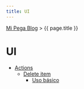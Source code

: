 ```yaml
---
title: UI
---
```


[Mi Pega Blog](https://dfrankmv.github.io/mipegablog) > {{ page.title }}

# UI

- [Actions](actions)
  - [Delete item](actions/delete-item)
    - [Uso básico](actions/delete-item/uso-basico)
